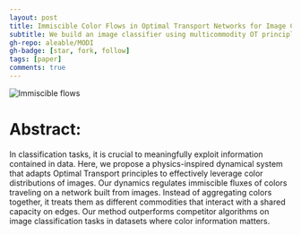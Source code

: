 ```yaml
---
layout: post
title: Immiscible Color Flows in Optimal Transport Networks for Image Classification
subtitle: We build an image classifier using multicommodity OT principles.
gh-repo: aleable/MODI
gh-badge: [star, fork, follow]
tags: [paper]
comments: true
---
```


![Immiscible flows](/assets/img/immiscible.png "Title")

# Abstract:

In classification tasks, it is crucial to meaningfully exploit information contained in data. Here, we propose a physics-inspired dynamical system that adapts Optimal Transport principles to effectively leverage color distributions of images. Our dynamics regulates immiscible fluxes of colors traveling on a network built from images. Instead of aggregating colors together, it treats them as different commodities that interact with a shared capacity on edges. Our method outperforms competitor algorithms on image classification tasks in datasets where color information matters.